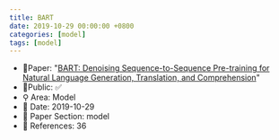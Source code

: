 ```yaml
---
title: BART
date: 2019-10-29 00:00:00 +0800
categories: [model]
tags: [model]
---
```


- 📙Paper: "[BART: Denoising Sequence-to-Sequence Pre-training for Natural Language Generation, Translation, and Comprehension](https://arxiv.org/abs/1910.13461)"
- 🔑Public: ✅
- ⚲ Area: Model
- 📅 Date: 2019-10-29
- 🔎 Paper Section: model
- 📝 References: 36
